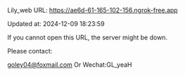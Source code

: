 Lily_web URL: https://ae6d-61-165-102-156.ngrok-free.app

Updated at: 2024-12-09 18:23:59

If you cannot open this URL, the server might be down.

Please contact: 

goley04@foxmail.com Or Wechat:GL_yeaH